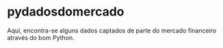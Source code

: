 # pydadosdomercado
Aqui, encontra-se alguns dados captados de parte do mercado financeiro através do bom Python. 
